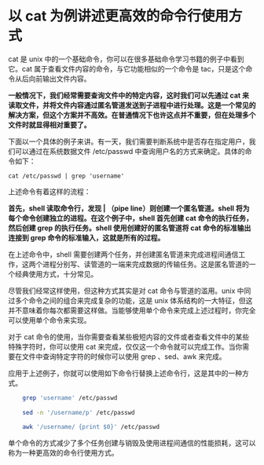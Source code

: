 # 以 cat 为例讲述更高效的命令行使用方式

cat 是 unix 中的一个基础命令，你可以在很多基础命令学习书籍的例子中看到它。cat 属于查看文件内容的命令，与它功能相似的一个命令是 tac，只是这个命令从后向前输出文件内容。

**一般情况下，我们经常需要查询文件中的特定内容，这时我们可以先通过 cat 来读取文件，并将文件内容通过匿名管道发送到子进程中进行处理。这是一个常见的解决方案，但这个方案并不高效。在普通情况下也许这点并不重要，但在处理多个文件时就显得相对重要了。**

下面以一个具体的例子来讲。有一天，我们需要判断系统中是否存在指定用户，我们可以通过在系统数据文件 /etc/passwd 中查询用户名的方式来确定。具体的命令如下：
	
	cat /etc/passwd | grep 'username'
	
上述命令有着这样的流程：

**首先，shell 读取命令行，发现 | （pipe line）则创建一个匿名管道。shell 将为每个命令创建独立的进程。在这个例子中，shell 首先创建 cat 命令的执行任务，然后创建 grep 的执行任务。shell 使用创建好的匿名管道将 cat 命令的标准输出连接到 grep 命令的标准输入，这就是所有的过程。**

在上述命令中，shell 需要创建两个任务，并创建匿名管道来完成进程间通信工作，这两个进程分别写、读管道的一端来完成数据的传输任务。这是匿名管道的一个经典使用方式，十分常见。

尽管我们经常这样使用，但这种方式其实是对 cat 命令与管道的滥用。unix 中同过多个命令之间的组合来完成复杂的功能，这是 unix 体系结构的一大特征，但这并不意味着你每次都需要这样做。当能够使用单个命令来完成上述过程时，你完全可以使用单个命令来实现。

对于 cat 命令的使用，当你需要查看某些极短内容的文件或者查看文件中的某些特殊字符时，你可以使用 cat 来完成，仅仅这一个命令就可以完成工作。当你需要在文件中查询特定字符的时候你可以使用 grep 、sed、awk 来完成。

应用于上述例子，你就可以使用如下命令行替换上述命令行，这是其中的一种方式。
	
```sh
	grep 'username' /etc/passwd 
	
	sed -n '/username/p' /etc/passwd
	
	awk '/username/ {print $0}' /etc/passwd
```

单个命令的方式减少了多个任务创建与销毁及使用进程间通信的性能损耗，这可以称为一种更高效的命令行使用方式。

